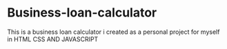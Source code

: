 # Business-loan-calculator
This is a business loan calculator i created as a personal project for myself in HTML CSS AND JAVASCRIPT

